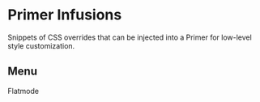 # Primer Infusions

Snippets of CSS overrides that can be injected into a Primer for low-level style customization.

## Menu

Flatmode